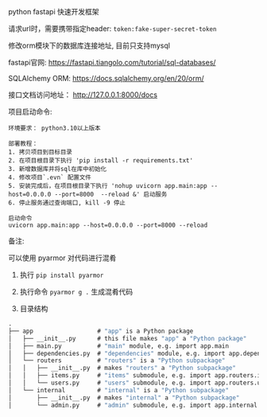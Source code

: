 python fastapi 快速开发框架


请求url时，需要携带指定header: `token:fake-super-secret-token`

修改orm模块下的数据库连接地址, 目前只支持mysql


fastapi官网: https://fastapi.tiangolo.com/tutorial/sql-databases/

SQLAlchemy ORM:  https://docs.sqlalchemy.org/en/20/orm/

接口文档访问地址： http://127.0.0.1:8000/docs

项目启动命令:
```
环境要求： python3.10以上版本

部署教程：
1. 拷贝项目到目标目录
2. 在项目根目录下执行 'pip install -r requirements.txt'
3. 新增数据库并将sql在库中初始化
4. 修改项目`.evn` 配置文件
5. 安装完成后，在项目根目录下执行 'nohup uvicorn app.main:app --host=0.0.0.0 --port=8000  --reload &' 启动服务
6. 停止服务通过查询端口, kill -9 停止

启动命令
uvicorn app.main:app --host=0.0.0.0 --port=8000 --reload

```



备注:

可以使用 pyarmor 对代码进行混肴

1. 执行 `pip install pyarmor`
2. 执行命令 `pyarmor g .` 生成混肴代码




2. 目录结构
```bat
.
├── app                  # "app" is a Python package
│   ├── __init__.py      # this file makes "app" a "Python package"
│   ├── main.py          # "main" module, e.g. import app.main
│   ├── dependencies.py  # "dependencies" module, e.g. import app.dependencies
│   └── routers          # "routers" is a "Python subpackage"
│   │   ├── __init__.py  # makes "routers" a "Python subpackage"
│   │   ├── items.py     # "items" submodule, e.g. import app.routers.items
│   │   └── users.py     # "users" submodule, e.g. import app.routers.users
│   └── internal         # "internal" is a "Python subpackage"
│       ├── __init__.py  # makes "internal" a "Python subpackage"
│       └── admin.py     # "admin" submodule, e.g. import app.internal.admin
```